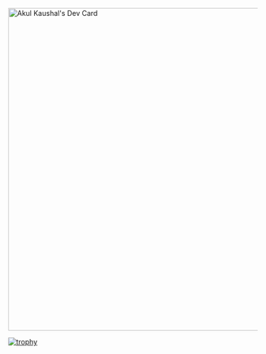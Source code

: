 <a href="https://app.daily.dev/hunt3r1009i"><img src="https://api.daily.dev/devcards/v2/3OajrCpIhc5Qh2sceqyhC.png?type=wide&r=uga" width="652" alt="Akul Kaushal's Dev Card"/></a>

[![trophy](https://github-profile-trophy.vercel.app/?username=ryo-ma)](https://github.com/ryo-ma/github-profile-trophy)
